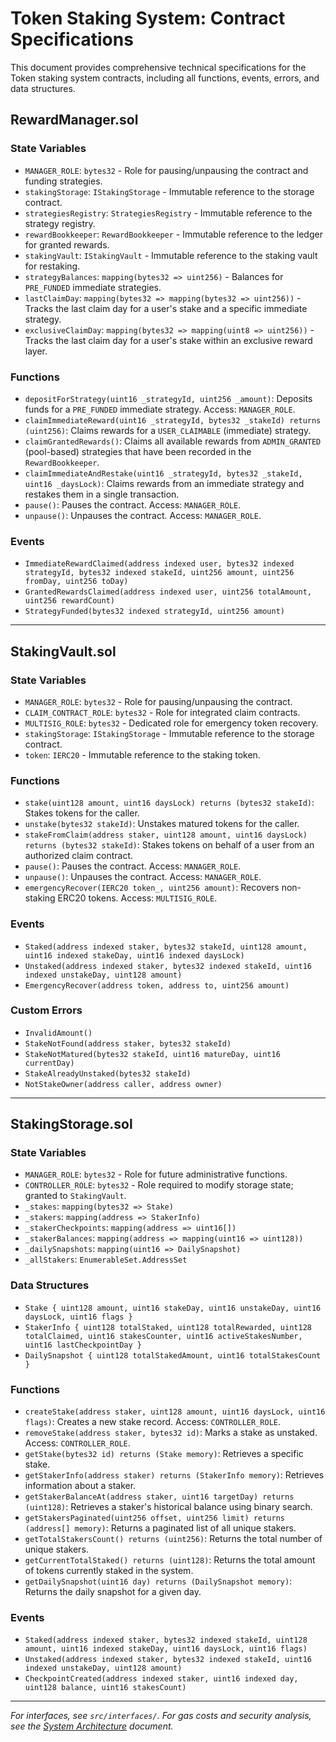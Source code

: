 # Token Staking System: Contract Specifications

This document provides comprehensive technical specifications for the Token staking system contracts, including all functions, events, errors, and data structures.

## RewardManager.sol

### State Variables

- `MANAGER_ROLE`: `bytes32` - Role for pausing/unpausing the contract and funding strategies.
- `stakingStorage`: `IStakingStorage` - Immutable reference to the storage contract.
- `strategiesRegistry`: `StrategiesRegistry` - Immutable reference to the strategy registry.
- `rewardBookkeeper`: `RewardBookkeeper` - Immutable reference to the ledger for granted rewards.
- `stakingVault`: `IStakingVault` - Immutable reference to the staking vault for restaking.
- `strategyBalances`: `mapping(bytes32 => uint256)` - Balances for `PRE_FUNDED` immediate strategies.
- `lastClaimDay`: `mapping(bytes32 => mapping(bytes32 => uint256))` - Tracks the last claim day for a user's stake and a specific immediate strategy.
- `exclusiveClaimDay`: `mapping(bytes32 => mapping(uint8 => uint256))` - Tracks the last claim day for a user's stake within an exclusive reward layer.

### Functions

- `depositForStrategy(uint16 _strategyId, uint256 _amount)`: Deposits funds for a `PRE_FUNDED` immediate strategy. Access: `MANAGER_ROLE`.
- `claimImmediateReward(uint16 _strategyId, bytes32 _stakeId) returns (uint256)`: Claims rewards for a `USER_CLAIMABLE` (immediate) strategy.
- `claimGrantedRewards()`: Claims all available rewards from `ADMIN_GRANTED` (pool-based) strategies that have been recorded in the `RewardBookkeeper`.
- `claimImmediateAndRestake(uint16 _strategyId, bytes32 _stakeId, uint16 _daysLock)`: Claims rewards from an immediate strategy and restakes them in a single transaction.
- `pause()`: Pauses the contract. Access: `MANAGER_ROLE`.
- `unpause()`: Unpauses the contract. Access: `MANAGER_ROLE`.

### Events

- `ImmediateRewardClaimed(address indexed user, bytes32 indexed strategyId, bytes32 indexed stakeId, uint256 amount, uint256 fromDay, uint256 toDay)`
- `GrantedRewardsClaimed(address indexed user, uint256 totalAmount, uint256 rewardCount)`
- `StrategyFunded(bytes32 indexed strategyId, uint256 amount)`

---

## StakingVault.sol

### State Variables

- `MANAGER_ROLE`: `bytes32` - Role for pausing/unpausing the contract.
- `CLAIM_CONTRACT_ROLE`: `bytes32` - Role for integrated claim contracts.
- `MULTISIG_ROLE`: `bytes32` - Dedicated role for emergency token recovery.
- `stakingStorage`: `IStakingStorage` - Immutable reference to the storage contract.
- `token`: `IERC20` - Immutable reference to the staking token.

### Functions

- `stake(uint128 amount, uint16 daysLock) returns (bytes32 stakeId)`: Stakes tokens for the caller.
- `unstake(bytes32 stakeId)`: Unstakes matured tokens for the caller.
- `stakeFromClaim(address staker, uint128 amount, uint16 daysLock) returns (bytes32 stakeId)`: Stakes tokens on behalf of a user from an authorized claim contract.
- `pause()`: Pauses the contract. Access: `MANAGER_ROLE`.
- `unpause()`: Unpauses the contract. Access: `MANAGER_ROLE`.
- `emergencyRecover(IERC20 token_, uint256 amount)`: Recovers non-staking ERC20 tokens. Access: `MULTISIG_ROLE`.

### Events

- `Staked(address indexed staker, bytes32 stakeId, uint128 amount, uint16 indexed stakeDay, uint16 indexed daysLock)`
- `Unstaked(address indexed staker, bytes32 indexed stakeId, uint16 indexed unstakeDay, uint128 amount)`
- `EmergencyRecover(address token, address to, uint256 amount)`

### Custom Errors

- `InvalidAmount()`
- `StakeNotFound(address staker, bytes32 stakeId)`
- `StakeNotMatured(bytes32 stakeId, uint16 matureDay, uint16 currentDay)`
- `StakeAlreadyUnstaked(bytes32 stakeId)`
- `NotStakeOwner(address caller, address owner)`

---

## StakingStorage.sol

### State Variables

- `MANAGER_ROLE`: `bytes32` - Role for future administrative functions.
- `CONTROLLER_ROLE`: `bytes32` - Role required to modify storage state; granted to `StakingVault`.
- `_stakes`: `mapping(bytes32 => Stake)`
- `_stakers`: `mapping(address => StakerInfo)`
- `_stakerCheckpoints`: `mapping(address => uint16[])`
- `_stakerBalances`: `mapping(address => mapping(uint16 => uint128))`
- `_dailySnapshots`: `mapping(uint16 => DailySnapshot)`
- `_allStakers`: `EnumerableSet.AddressSet`

### Data Structures

- `Stake { uint128 amount, uint16 stakeDay, uint16 unstakeDay, uint16 daysLock, uint16 flags }`
- `StakerInfo { uint128 totalStaked, uint128 totalRewarded, uint128 totalClaimed, uint16 stakesCounter, uint16 activeStakesNumber, uint16 lastCheckpointDay }`
- `DailySnapshot { uint128 totalStakedAmount, uint16 totalStakesCount }`

### Functions

- `createStake(address staker, uint128 amount, uint16 daysLock, uint16 flags)`: Creates a new stake record. Access: `CONTROLLER_ROLE`.
- `removeStake(address staker, bytes32 id)`: Marks a stake as unstaked. Access: `CONTROLLER_ROLE`.
- `getStake(bytes32 id) returns (Stake memory)`: Retrieves a specific stake.
- `getStakerInfo(address staker) returns (StakerInfo memory)`: Retrieves information about a staker.
- `getStakerBalanceAt(address staker, uint16 targetDay) returns (uint128)`: Retrieves a staker's historical balance using binary search.
- `getStakersPaginated(uint256 offset, uint256 limit) returns (address[] memory)`: Returns a paginated list of all unique stakers.
- `getTotalStakersCount() returns (uint256)`: Returns the total number of unique stakers.
- `getCurrentTotalStaked() returns (uint128)`: Returns the total amount of tokens currently staked in the system.
- `getDailySnapshot(uint16 day) returns (DailySnapshot memory)`: Returns the daily snapshot for a given day.

### Events

- `Staked(address indexed staker, bytes32 indexed stakeId, uint128 amount, uint16 indexed stakeDay, uint16 daysLock, uint16 flags)`
- `Unstaked(address indexed staker, bytes32 indexed stakeId, uint16 indexed unstakeDay, uint128 amount)`
- `CheckpointCreated(address indexed staker, uint16 indexed day, uint128 balance, uint16 stakesCount)`

---

_For interfaces, see `src/interfaces/`._
_For gas costs and security analysis, see the [System Architecture](audit/system_architecture.md) document._
